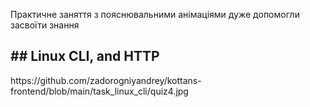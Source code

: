 Практичне заняття з пояснювальними анімаціями дуже допомогли засвоїти знання
<h2>## Linux CLI, and HTTP</h2>
https://github.com/zadorogniyandrey/kottans-frontend/blob/main/task_linux_cli/quiz4.jpg
